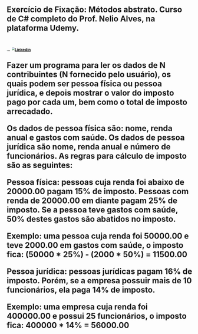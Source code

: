 <h2> Exercício de Fixação: Métodos abstrato. 
     Curso de C# completo do Prof. Nelio Alves, na plataforma Udemy.<h2>

[<img src="C:\Users\jemer\Desktop\programação manu\C COMPLETO\img\github_logo.png" alt="GitHub" style="zoom:10%;" />](https://gist.github.com/MANOELAVYCTORIA)  [<img src="C:\Users\jemer\Desktop\programação manu\C COMPLETO\img\linkedin.png" alt="Linkedin" style="zoom:50%;" />](https://www.linkedin.com/in/manoela-vyctoria-a5446818b/) 



Fazer um programa para ler os dados de N contribuintes (N fornecido pelo usuário), os quais
podem ser pessoa física ou pessoa jurídica, e depois mostrar o valor do imposto pago por cada um,
bem como o total de imposto arrecadado.

Os dados de pessoa física são: nome, renda anual e gastos com saúde. Os dados de pessoa jurídica
são nome, renda anual e número de funcionários. As regras para cálculo de imposto são as
seguintes:

Pessoa física: pessoas cuja renda foi abaixo de 20000.00 pagam 15% de imposto. Pessoas com
renda de 20000.00 em diante pagam 25% de imposto. Se a pessoa teve gastos com saúde, 50%
destes gastos são abatidos no imposto.

Exemplo: uma pessoa cuja renda foi 50000.00 e teve 2000.00 em gastos com saúde, o imposto
fica: (50000 * 25%) - (2000 * 50%) = 11500.00

Pessoa jurídica: pessoas jurídicas pagam 16% de imposto. Porém, se a empresa possuir mais de 10
funcionários, ela paga 14% de imposto.

Exemplo: uma empresa cuja renda foi 400000.00 e possui 25 funcionários, o imposto fica:
400000 * 14% = 56000.00